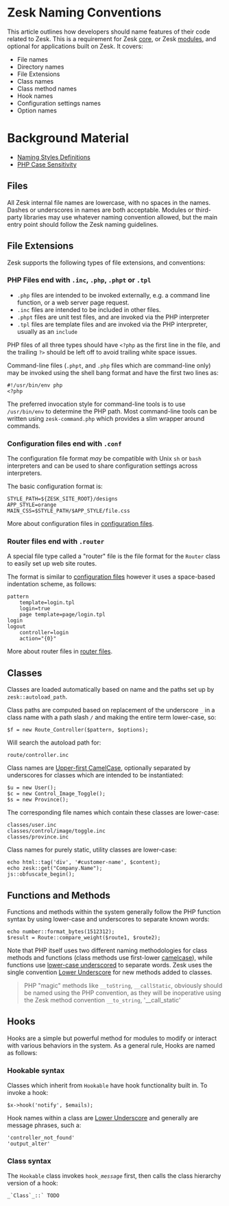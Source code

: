 # Zesk Naming Conventions

This article outlines how developers should name features of their code related to Zesk. This is a requirement for Zesk [core](), or Zesk [modules](), and optional for  applications built on Zesk. It covers:

- File names
- Directory names
- File Extensions
- Class names
- Class method names
- Hook names
- Configuration settings names
- Option names

# Background Material

- [Naming Styles Definitions][]
- [PHP Case Sensitivity][]

## Files

All Zesk internal file names are lowercase, with no spaces in the names. Dashes or underscores in names are both acceptable. Modules or third-party libraries may use whatever naming convention allowed, but the main entry point should follow the Zesk naming guidelines.

## File Extensions

Zesk supports the following types of file extensions, and conventions:

### PHP Files end with `.inc`, `.php`, `.phpt` or `.tpl`

- `.php` files are intended to be invoked externally, e.g. a command line function, or a web server page request.
- `.inc` files are intended to be included in other files.
- `.phpt` files are unit test files, and are invoked via the PHP interpreter
- `.tpl` files are template files and are invoked via the PHP interpreter, usually as an `include`

PHP files of all three types should have `<?php` as the first line in the file, and the trailing `?>` should be left off to avoid trailing white space issues.

Command-line files (`.phpt`, and `.php` files which are command-line only) may be invoked using the shell bang format and have the first two lines as:

    #!/usr/bin/env php
    <?php

The preferred invocation style for command-line tools is to use `/usr/bin/env` to determine the PHP path. Most command-line tools can be written using `zesk-command.php` which provides a slim wrapper around commands.

### Configuration files end with `.conf`

The configuration file format _may_ be compatible with Unix `sh` or `bash` interpreters and can be used to share configuration settings across interpreters.

The basic configuration format is:

    STYLE_PATH=${ZESK_SITE_ROOT}/designs
    APP_STYLE=orange
	MAIN_CSS=$STYLE_PATH/$APP_STYLE/file.css

More about configuration files in [configuration files][].

### Router files end with `.router`

A special file type called a "router" file is the file format for the `Router` class to easily set up web site routes.

The format is similar to [configuration files][] however it uses a space-based indentation scheme, as follows:

    pattern
        template=login.tpl
        login=true
        page template=page/login.tpl
	login
	logout
	    controller=login
	    action="{0}"

More about router files in [router files][].

## Classes

Classes are loaded automatically based on name and the paths set up by `zesk::autoload_path`.

Class paths are computed based on replacement of the underscore `_` in a class name with a path slash `/` and making the entire term lower-case, so:

	$f = new Route_Controller($pattern, $options);
	
Will search the autoload path for:

    route/controller.inc

Class names are [Upper-first CamelCase](naming-styles-definition.html), optionally separated by underscores for classes which are intended to be instantiated:

    $u = new User();
	$c = new Control_Image_Toggle();
	$s = new Province();

The corresponding file names which contain these classes are lower-case:

	classes/user.inc
	classes/control/image/toggle.inc
	classes/province.inc
	
Class names for purely static, utility classes are lower-case:

    echo html::tag('div', '#customer-name', $content);
    echo zesk::get("Company.Name");
    js::obfuscate_begin();

## Functions and Methods

Functions and methods within the system generally follow the PHP function syntax by using lower-case and underscores to separate known words:

    echo number::format_bytes(1512312);
    $result = Route::compare_weight($route1, $route2);

Note that PHP itself uses two different naming methodologies for class methods and functions (class methods use first-lower [camelcase](glossary.html#camelcase)), while functions use [lower-case underscored](naming-style-definition.html) to separate words. Zesk uses the single convention [Lower Underscore](naming-styles-definition.html) for new methods added to classes. 

> PHP "magic" methods like `__toString`, `__callStatic`, obviously should be named using the PHP convention, as they will be 
> inoperative using the Zesk method convention `__to_string`, '__call_static'

## Hooks

Hooks are a simple but powerful method for modules to modify or interact with various behaviors in the system. As a general rule, Hooks are named as follows:

### Hookable syntax

Classes which inherit from `Hookable` have hook functionality built in. To invoke a hook:

    $x->hook('notify', $emails);

Hook names within a class are [Lower Underscore](naming-styles-definition.html) and generally are message phrases, such a:

    'controller_not_found'
    'output_alter'

### Class syntax

The `Hookable` class invokes `hook_`_`message`_ first, then calls the class hierarchy version of a hook:

	_`Class`_::` TODO

[configuration files]: configuration-file-format.html "Configuration File Format"
[router files]: router-file-format.html "Router File Format"
[Naming Styles Definitions]: naming-styles-definition.html "Naming Styles Definitions"
[PHP Case Sensitivity]: php-case-sensitivity.html "PHP Case Sensitivity"